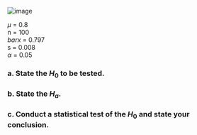 
![image](https://github.com/user-attachments/assets/e5f0d211-90fb-497d-8a84-8a36651e57af)

$\mu$ = 0.8  
n = 100  
$bar{x}$ = 0.797  
s = 0.008  
$\alpha$ = 0.05  

### a. State the $H_{0}$ to be tested.



### b. State the $H_{a}$.



### c. Conduct a statistical test of the $H_{0}$ and state your conclusion.
